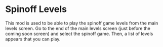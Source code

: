 # Spinoff Levels

This mod is used to be able to play the spinoff game levels from the main levels screen. Go to the end of the main levels screen (just before the coming soon screen) and select the spinoff game. Then, a list of levels appears that you can play.